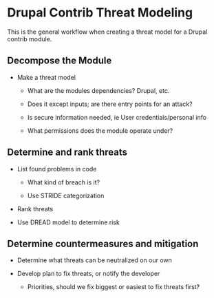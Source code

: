# Drupal Contrib Threat Modeling

This is the general workflow when creating a threat model for a Drupal contrib
module.


##  Decompose the Module

- Make a threat model

  - What are the modules dependencies? Drupal, etc.

  - Does it except inputs; are there entry points for an attack?

  - Is secure information needed, ie User credentials/personal info

  - What permissions does the module operate under?


##  Determine and rank threats

- List found problems in code

  - What kind of breach is it?

  - Use STRIDE categorization


-  Rank threats

  - Use DREAD model to determine risk


##  Determine countermeasures and mitigation

- Determine what threats can be neutralized on our own

- Develop plan to fix threats, or notify the developer

  - Priorities, should we fix biggest or easiest to fix threats first?


